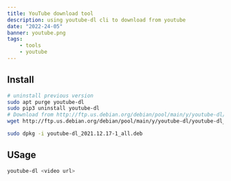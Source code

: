 ```yaml
---
title: YouTube download tool
description: using youtube-dl cli to download from youtube
date: "2022-24-05"
banner: youtube.png
tags:
    - tools
    - youtube
---
```


## Install
```bash
# uninstall previous version
sudo apt purge youtube-dl
sudo pip3 uninstall youtube-dl
# Download from http://ftp.us.debian.org/debian/pool/main/y/youtube-dl/
wget http://ftp.us.debian.org/debian/pool/main/y/youtube-dl/youtube-dl_2021.12.17-1_all.deb

sudo dpkg -i youtube-dl_2021.12.17-1_all.deb
```

## USage
```bash title="simple"
youtube-dl <video url>
```